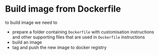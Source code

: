 
# Build image from Dockerfile

to build image we need to 

* prepare a folder containing `Dockerfile` with customisation instructions and other supporting files that are used in `Dockerfile` instructions
* build an image
* tag and push the new image to docker registry



        
